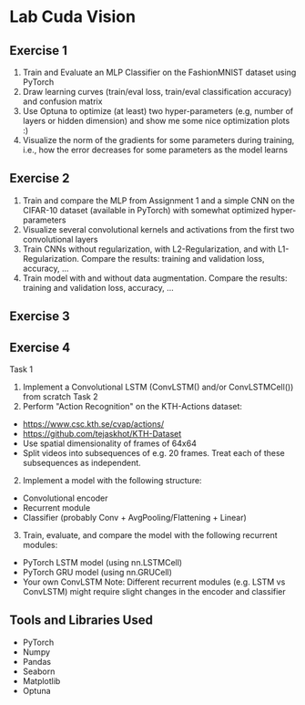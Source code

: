 # Lab Cuda Vision

## Exercise 1 
1. Train and Evaluate an MLP Classifier on the FashionMNIST dataset using PyTorch
2. Draw learning curves (train/eval loss, train/eval classification accuracy) and confusion matrix
3. Use Optuna to optimize (at least) two hyper-parameters (e.g, number of layers or hidden dimension) and show me some nice optimization plots :)
4. Visualize the norm of the gradients for some parameters during training, i.e., how the error decreases for some parameters as the model learns

## Exercise 2
1. Train and compare the MLP from Assignment 1 and a simple CNN on the CIFAR-10 dataset (available in PyTorch) with somewhat optimized hyper-parameters
2. Visualize several convolutional kernels and activations from the first two convolutional layers
3. Train CNNs without regularization, with L2-Regularization, and with L1-Regularization. Compare the results: training and validation loss, accuracy, ...
4. Train model with and without data augmentation. Compare the results: training and validation loss, accuracy, ...

## Exercise 3

## Exercise 4
Task 1
1. Implement a Convolutional LSTM (ConvLSTM() and/or ConvLSTMCell()) from scratch
Task 2
1. Perform "Action Recognition" on the KTH-Actions dataset:
- https://www.csc.kth.se/cvap/actions/
- https://github.com/tejaskhot/KTH-Dataset
- Use spatial dimensionality of frames of 64x64
- Split videos into subsequences of e.g. 20 frames. Treat each of these subsequences as independent.
2. Implement a model with the following structure:
- Convolutional encoder
- Recurrent module
- Classifier (probably Conv + AvgPooling/Flattening + Linear)
3. Train, evaluate, and compare the model with the following recurrent modules:
- PyTorch LSTM model (using nn.LSTMCell)
- PyTorch GRU model (using nn.GRUCell)
- Your own ConvLSTM
Note: Different recurrent modules (e.g. LSTM vs ConvLSTM) might require slight changes in the encoder and classifier

## Tools and Libraries Used
- PyTorch
- Numpy
- Pandas
- Seaborn
- Matplotlib
- Optuna
